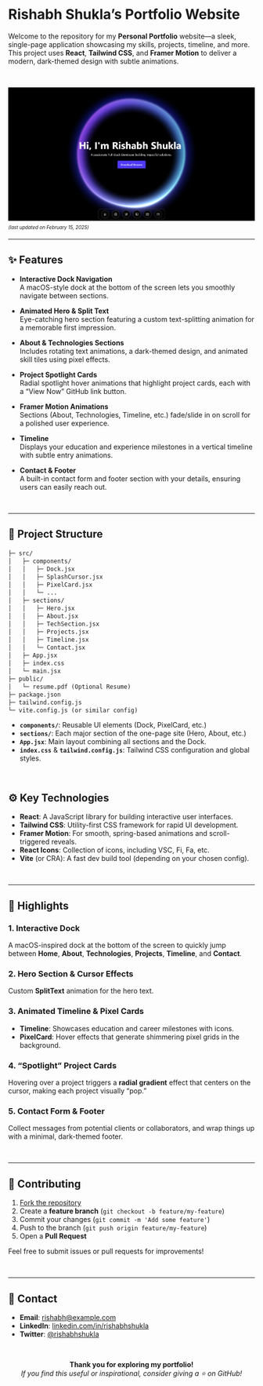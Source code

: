 # Rishabh Shukla’s Portfolio Website

Welcome to the repository for my **Personal Portfolio** website—a sleek, single-page application showcasing my skills, projects, timeline, and more. This project uses **React**, **Tailwind CSS**, and **Framer Motion** to deliver a modern, dark-themed design with subtle animations.

<br/>

![Portfolio Preview](/public/preview.png)  
<sup><sub>*(last updated on February 15, 2025)*</sub></sup>

---

## ✨ Features

- **Interactive Dock Navigation**  
  A macOS-style dock at the bottom of the screen lets you smoothly navigate between sections.

- **Animated Hero & Split Text**  
  Eye-catching hero section featuring a custom text-splitting animation for a memorable first impression.

- **About & Technologies Sections**  
  Includes rotating text animations, a dark-themed design, and animated skill tiles using pixel effects.

- **Project Spotlight Cards**  
  Radial spotlight hover animations that highlight project cards, each with a “View Now” GitHub link button.

- **Framer Motion Animations**  
  Sections (About, Technologies, Timeline, etc.) fade/slide in on scroll for a polished user experience.

- **Timeline**  
  Displays your education and experience milestones in a vertical timeline with subtle entry animations.

- **Contact & Footer**  
  A built-in contact form and footer section with your details, ensuring users can easily reach out.

<br/>

---

## 📂 Project Structure

```
├─ src/
│   ├─ components/
│   │   ├─ Dock.jsx
│   │   ├─ SplashCursor.jsx
│   │   ├─ PixelCard.jsx
│   │   └─ ...
│   ├─ sections/
│   │   ├─ Hero.jsx
│   │   ├─ About.jsx
│   │   ├─ TechSection.jsx
│   │   ├─ Projects.jsx
│   │   ├─ Timeline.jsx
│   │   └─ Contact.jsx
│   ├─ App.jsx
│   ├─ index.css
│   └─ main.jsx
├─ public/
│   └─ resume.pdf (Optional Resume)
├─ package.json
├─ tailwind.config.js
└─ vite.config.js (or similar config)
```

- **`components/`**: Reusable UI elements (Dock, PixelCard, etc.)  
- **`sections/`**: Each major section of the one-page site (Hero, About, etc.)  
- **`App.jsx`**: Main layout combining all sections and the Dock.  
- **`index.css`** & **`tailwind.config.js`**: Tailwind CSS configuration and global styles.

<br/>


## ⚙️ Key Technologies

- **React**: A JavaScript library for building interactive user interfaces.  
- **Tailwind CSS**: Utility-first CSS framework for rapid UI development.  
- **Framer Motion**: For smooth, spring-based animations and scroll-triggered reveals.  
- **React Icons**: Collection of icons, including VSC, Fi, Fa, etc.  
- **Vite** (or CRA): A fast dev build tool (depending on your chosen config).

<br/>

---

## 🌟 Highlights

### 1. Interactive Dock
A macOS-inspired dock at the bottom of the screen to quickly jump between **Home**, **About**, **Technologies**, **Projects**, **Timeline**, and **Contact**.

### 2. Hero Section & Cursor Effects
Custom **SplitText** animation for the hero text.

### 3. Animated Timeline & Pixel Cards
- **Timeline**: Showcases education and career milestones with icons.  
- **PixelCard**: Hover effects that generate shimmering pixel grids in the background.

### 4. “Spotlight” Project Cards
Hovering over a project triggers a **radial gradient** effect that centers on the cursor, making each project visually “pop.”

### 5. Contact Form & Footer
Collect messages from potential clients or collaborators, and wrap things up with a minimal, dark-themed footer.

<br/>

---

## 🤝 Contributing

1. [Fork the repository](https://github.com/rishabh-ml/portfolio)  
2. Create a **feature branch** (`git checkout -b feature/my-feature`)  
3. Commit your changes (`git commit -m 'Add some feature'`)  
4. Push to the branch (`git push origin feature/my-feature`)  
5. Open a **Pull Request**  

Feel free to submit issues or pull requests for improvements!

<br/>

---

## 📧 Contact

- **Email**: rishabh@example.com  
- **LinkedIn**: [linkedin.com/in/rishabhshukla](https://www.linkedin.com/in/rishabh-shukla-439538349/)  
- **Twitter**: [@rishabhshukla](https://x.com/rishabh_ml_)

<br/>

<p align="center">
  <strong>Thank you for exploring my portfolio!</strong><br/>
  <em>If you find this useful or inspirational, consider giving a ⭐ on GitHub!</em>
</p>
